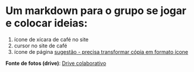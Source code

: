 # Um markdown para o grupo se jogar e colocar ideias:

1. ícone de xícara de café no site 
2. cursor no site de café
3. ícone de página [sugestão - precisa transformar cópia em formato ícone](https://drive.google.com/file/d/1_sQlSqeYLP3N7mwsXiKJ0d13pxJz4u6w/view)

**Fonte de fotos (drive)**:
[Drive colaborativo](https://drive.google.com/file/d/1_sQlSqeYLP3N7mwsXiKJ0d13pxJz4u6w/view?usp=sharing)